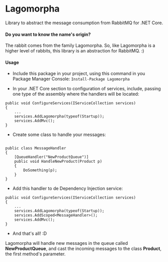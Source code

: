 # Lagomorpha

Library to abstract the message consumption from RabbitMQ for .NET Core.

#### Do you want to know the name's origin?

The rabbit comes from the family Lagomorpha. So, like Lagomorpha is a higher
level of rabbits, this library is an abstraction for RabbitMQ. :)

#### Usage

- Include this package in your project, using this command in you Package Manager Console:
`Install-Package Lagomorpha`

- In your .NET Core section to configuration of services, include, passing one type of the assembly where the handlers will be located:

~~~~
public void ConfigureServices(IServiceCollection services)
{
    ...
    services.AddLagomorpha(typeof(Startup));
    services.AddMvc();
}
~~~~

- Create some class to handle your messages:

~~~~

public class MessageHandler 
{
    [QueueHandler("NewProductQueue")]
    public void HandleNewProduct(Product p)
    {
        DoSomething(p);    
    }
}

~~~~

- Add this handler to de Dependency Injection service:

~~~~
public void ConfigureServices(IServiceCollection services)
{
    ...
    services.AddLagomorpha(typeof(Startup));
    services.AddScoped<MessageHandler>();
    services.AddMvc();
}
~~~~

- And that's all! :D

Lagomorpha will handle new messages in the queue called **NewProductQueue**, and
cast the incoming messages to the class **Product**, the first method's parameter.

